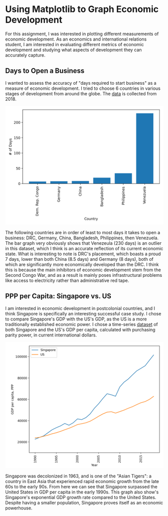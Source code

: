 # Using Matplotlib to Graph Economic Development

For this assignment, I was interested in plotting different measurements of economic development. As an economics and international relations student, I am interested in evaluating different metrics of economic development and studying what aspects of development they can accurately capture.

## Days to Open a Business

I wanted to assess the accuracy of "days required to start business" as a measure of economic development. I tried to choose 6 countries in various stages of development from around the globe. The [data](http://data.un.org/Data.aspx?d=WDI&f=Indicator_Code%3aIC.REG.DURS) is collected from 2018. 

![image of graph](https://raw.githubusercontent.com/ktzchen/hw_02_matplotlib/main/open_business_days.png)

The following countries are in order of least to most days it takes to open a business: DRC, Germany, China, Bangladesh, Philippines, then Venezuela. The bar graph very obviously shows that Venezeula (230 days) is an outlier in this dataset, which I think is an accurate reflection of its current economic state. What is interesting to note is DRC's placement, which boasts a proud 7 days, lower than both China (8.5 days) and Germany (8 days), both of which are significantly more economically developed than the DRC. I think this is because the main inhibitors of economic development stem from the Second Congo War, and as a result is mainly poses infrastructural problems like access to electricity rather than administrative red tape. 

## PPP per Capita: Singapore vs. US

I am interested in economic development in postcolonial countries, and I think Singapore is specifically an interesting successful case study. I chose to compare Singapore's GDP with the US's GDP, as the US is a more traditionally established economic power. I chose a time-series [dataset](http://data.un.org/Data.aspx?d=WDI&f=Indicator_Code%3aNY.GDP.PCAP.PP.CD) of both Singapore and the US's GDP per capita, calculated with purchasing parity power, in current international dollars. 

![image of graph](https://raw.githubusercontent.com/ktzchen/hw_02_matplotlib/main/ppp_sing_us.png)

Singapore was decolonized in 1963, and is one of the "Asian Tigers": a country in East Asia that experienced rapid economic growth from the late 60s to the early 90s. From here we can see that Singapore surpassed the United States in GDP per capita in the early 1990s. This graph also show's Singapore's exponential GDP growth rate compared to the United States. Despite having a smaller population, Singapore proves itself as an economic powerhouse.

